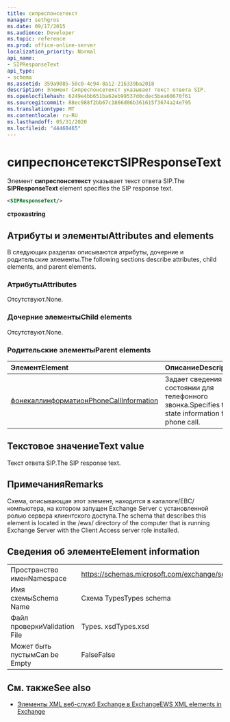 ```yaml
---
title: сипреспонсетекст
manager: sethgros
ms.date: 09/17/2015
ms.audience: Developer
ms.topic: reference
ms.prod: office-online-server
localization_priority: Normal
api_name:
- SIPResponseText
api_type:
- schema
ms.assetid: 359a9085-50c0-4c94-8a12-216339ba2018
description: Элемент Сипреспонсетекст указывает текст ответа SIP.
ms.openlocfilehash: 6249e4bb651ba62eb99537d0cdec5bea60670f61
ms.sourcegitcommit: 88ec988f2bb67c1866d06b361615f3674a24e795
ms.translationtype: MT
ms.contentlocale: ru-RU
ms.lasthandoff: 05/31/2020
ms.locfileid: "44460465"
---
```

# <a name="sipresponsetext"></a><span data-ttu-id="a567a-103">сипреспонсетекст</span><span class="sxs-lookup"><span data-stu-id="a567a-103">SIPResponseText</span></span>

<span data-ttu-id="a567a-104">Элемент **сипреспонсетекст** указывает текст ответа SIP.</span><span class="sxs-lookup"><span data-stu-id="a567a-104">The **SIPResponseText** element specifies the SIP response text.</span></span> 
  
```xml
<SIPResponseText/>
```

 <span data-ttu-id="a567a-105">**строка**</span><span class="sxs-lookup"><span data-stu-id="a567a-105">**string**</span></span>
## <a name="attributes-and-elements"></a><span data-ttu-id="a567a-106">Атрибуты и элементы</span><span class="sxs-lookup"><span data-stu-id="a567a-106">Attributes and elements</span></span>

<span data-ttu-id="a567a-107">В следующих разделах описываются атрибуты, дочерние и родительские элементы.</span><span class="sxs-lookup"><span data-stu-id="a567a-107">The following sections describe attributes, child elements, and parent elements.</span></span>
  
### <a name="attributes"></a><span data-ttu-id="a567a-108">Атрибуты</span><span class="sxs-lookup"><span data-stu-id="a567a-108">Attributes</span></span>

<span data-ttu-id="a567a-109">Отсутствуют.</span><span class="sxs-lookup"><span data-stu-id="a567a-109">None.</span></span>
  
### <a name="child-elements"></a><span data-ttu-id="a567a-110">Дочерние элементы</span><span class="sxs-lookup"><span data-stu-id="a567a-110">Child elements</span></span>

<span data-ttu-id="a567a-111">Отсутствуют.</span><span class="sxs-lookup"><span data-stu-id="a567a-111">None.</span></span>
  
### <a name="parent-elements"></a><span data-ttu-id="a567a-112">Родительские элементы</span><span class="sxs-lookup"><span data-stu-id="a567a-112">Parent elements</span></span>

|<span data-ttu-id="a567a-113">**Элемент**</span><span class="sxs-lookup"><span data-stu-id="a567a-113">**Element**</span></span>|<span data-ttu-id="a567a-114">**Описание**</span><span class="sxs-lookup"><span data-stu-id="a567a-114">**Description**</span></span>|
|:-----|:-----|
|[<span data-ttu-id="a567a-115">фонекаллинформатион</span><span class="sxs-lookup"><span data-stu-id="a567a-115">PhoneCallInformation</span></span>](phonecallinformation.md) <br/> |<span data-ttu-id="a567a-116">Задает сведения о состоянии для телефонного звонка.</span><span class="sxs-lookup"><span data-stu-id="a567a-116">Specifies the state information for a phone call.</span></span>  <br/> |
   
## <a name="text-value"></a><span data-ttu-id="a567a-117">Текстовое значение</span><span class="sxs-lookup"><span data-stu-id="a567a-117">Text value</span></span>

<span data-ttu-id="a567a-118">Текст ответа SIP.</span><span class="sxs-lookup"><span data-stu-id="a567a-118">The SIP response text.</span></span>
  
## <a name="remarks"></a><span data-ttu-id="a567a-119">Примечания</span><span class="sxs-lookup"><span data-stu-id="a567a-119">Remarks</span></span>

<span data-ttu-id="a567a-120">Схема, описывающая этот элемент, находится в каталоге/ЕВС/компьютера, на котором запущен Exchange Server с установленной ролью сервера клиентского доступа.</span><span class="sxs-lookup"><span data-stu-id="a567a-120">The schema that describes this element is located in the /ews/ directory of the computer that is running Exchange Server with the Client Access server role installed.</span></span>
  
## <a name="element-information"></a><span data-ttu-id="a567a-121">Сведения об элементе</span><span class="sxs-lookup"><span data-stu-id="a567a-121">Element information</span></span>

|||
|:-----|:-----|
|<span data-ttu-id="a567a-122">Пространство имен</span><span class="sxs-lookup"><span data-stu-id="a567a-122">Namespace</span></span>  <br/> |https://schemas.microsoft.com/exchange/services/2006/types  <br/> |
|<span data-ttu-id="a567a-123">Имя схемы</span><span class="sxs-lookup"><span data-stu-id="a567a-123">Schema Name</span></span>  <br/> |<span data-ttu-id="a567a-124">Схема Types</span><span class="sxs-lookup"><span data-stu-id="a567a-124">Types schema</span></span>  <br/> |
|<span data-ttu-id="a567a-125">Файл проверки</span><span class="sxs-lookup"><span data-stu-id="a567a-125">Validation File</span></span>  <br/> |<span data-ttu-id="a567a-126">Types. xsd</span><span class="sxs-lookup"><span data-stu-id="a567a-126">Types.xsd</span></span>  <br/> |
|<span data-ttu-id="a567a-127">Может быть пустым</span><span class="sxs-lookup"><span data-stu-id="a567a-127">Can be Empty</span></span>  <br/> |<span data-ttu-id="a567a-128">False</span><span class="sxs-lookup"><span data-stu-id="a567a-128">False</span></span>  <br/> |
   
## <a name="see-also"></a><span data-ttu-id="a567a-129">См. также</span><span class="sxs-lookup"><span data-stu-id="a567a-129">See also</span></span>



- [<span data-ttu-id="a567a-130">Элементы XML веб-служб Exchange в Exchange</span><span class="sxs-lookup"><span data-stu-id="a567a-130">EWS XML elements in Exchange</span></span>](ews-xml-elements-in-exchange.md)

